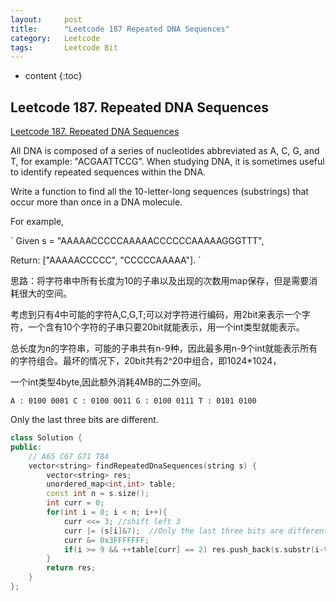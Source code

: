 ```yaml
---
layout:     post
title:      "Leetcode 187 Repeated DNA Sequences"
category:   Leetcode
tags:		Leetcode Bit
---
```


* content
{:toc}

## Leetcode 187. Repeated DNA Sequences

[Leetcode 187. Repeated DNA Sequences](https://leetcode.com/problems/repeated-dna-sequences/#/description)

All DNA is composed of a series of nucleotides abbreviated as A, C, G, and T, for example: "ACGAATTCCG". When studying DNA, it is sometimes useful to identify repeated sequences within the DNA.

Write a function to find all the 10-letter-long sequences (substrings) that occur more than once in a DNA molecule.

For example,

`
Given s = "AAAAACCCCCAAAAACCCCCCAAAAAGGGTTT",

Return:
["AAAAACCCCC", "CCCCCAAAAA"].
`

思路：将字符串中所有长度为10的子串以及出现的次数用map保存，但是需要消耗很大的空间。

考虑到只有4中可能的字符A,C,G,T;可以对字符进行编码，用2bit来表示一个字符，一个含有10个字符的子串只要20bit就能表示，用一个int类型就能表示。

总长度为n的字符串，可能的子串共有n-9种，因此最多用n-9个int就能表示所有的字符组合。最坏的情况下，20bit共有2^20中组合，即1024*1024，

一个int类型4byte,因此额外消耗4MB的二外空间。

`
A : 0100 0001
C : 0100 0011
G : 0100 0111
T : 0101 0100
`

Only the last three bits are different.

```cpp
class Solution {
public:
    // A65 C67 G71 T84 
    vector<string> findRepeatedDnaSequences(string s) {
        vector<string> res;
        unordered_map<int,int> table;
        const int n = s.size();
        int curr = 0;
        for(int i = 0; i < n; i++){
            curr <<= 3; //shift left 3
            curr |= (s[i]&7);  //Only the last three bits are different.
            curr &= 0x3FFFFFFF;
            if(i >= 9 && ++table[curr] == 2) res.push_back(s.substr(i-9,10));
        }
        return res;
    }
};
```